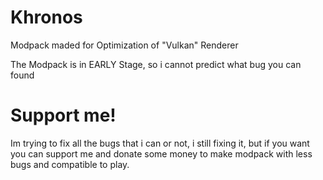 # Khronos
Modpack maded for Optimization of "Vulkan" Renderer

The Modpack is in EARLY Stage, so i cannot predict what bug you can found
# Support me!
Im trying to fix all the bugs that i can or not, i still fixing it, but if you want you can support me and donate some money to make modpack with less bugs and compatible to play.

